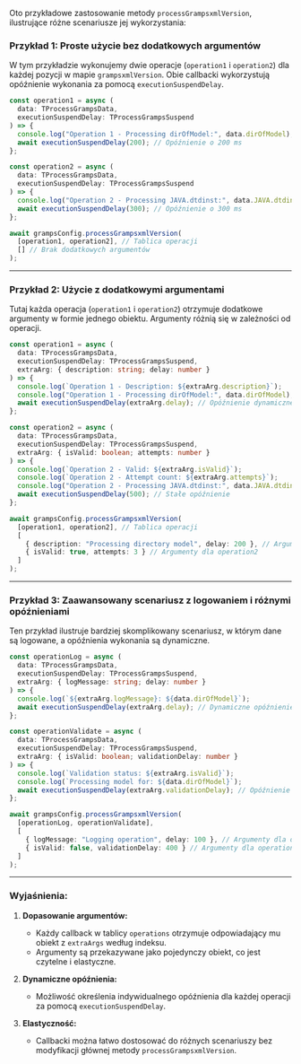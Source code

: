 Oto przykładowe zastosowanie metody `processGrampsxmlVersion`, ilustrujące różne scenariusze jej wykorzystania:

### Przykład 1: Proste użycie bez dodatkowych argumentów
W tym przykładzie wykonujemy dwie operacje (`operation1` i `operation2`) dla każdej pozycji w mapie `grampsxmlVersion`. Obie callbacki wykorzystują opóźnienie wykonania za pomocą `executionSuspendDelay`.

```typescript
const operation1 = async (
  data: TProcessGrampsData,
  executionSuspendDelay: TProcessGrampsSuspend
) => {
  console.log("Operation 1 - Processing dirOfModel:", data.dirOfModel);
  await executionSuspendDelay(200); // Opóźnienie o 200 ms
};

const operation2 = async (
  data: TProcessGrampsData,
  executionSuspendDelay: TProcessGrampsSuspend
) => {
  console.log("Operation 2 - Processing JAVA.dtdinst:", data.JAVA.dtdinst);
  await executionSuspendDelay(300); // Opóźnienie o 300 ms
};

await grampsConfig.processGrampsxmlVersion(
  [operation1, operation2], // Tablica operacji
  [] // Brak dodatkowych argumentów
);
```

---

### Przykład 2: Użycie z dodatkowymi argumentami
Tutaj każda operacja (`operation1` i `operation2`) otrzymuje dodatkowe argumenty w formie jednego obiektu. Argumenty różnią się w zależności od operacji.

```typescript
const operation1 = async (
  data: TProcessGrampsData,
  executionSuspendDelay: TProcessGrampsSuspend,
  extraArg: { description: string; delay: number }
) => {
  console.log(`Operation 1 - Description: ${extraArg.description}`);
  console.log("Operation 1 - Processing dirOfModel:", data.dirOfModel);
  await executionSuspendDelay(extraArg.delay); // Opóźnienie dynamiczne
};

const operation2 = async (
  data: TProcessGrampsData,
  executionSuspendDelay: TProcessGrampsSuspend,
  extraArg: { isValid: boolean; attempts: number }
) => {
  console.log(`Operation 2 - Valid: ${extraArg.isValid}`);
  console.log(`Operation 2 - Attempt count: ${extraArg.attempts}`);
  console.log("Operation 2 - Processing JAVA.dtdinst:", data.JAVA.dtdinst);
  await executionSuspendDelay(500); // Stałe opóźnienie
};

await grampsConfig.processGrampsxmlVersion(
  [operation1, operation2], // Tablica operacji
  [
    { description: "Processing directory model", delay: 200 }, // Argumenty dla operation1
    { isValid: true, attempts: 3 } // Argumenty dla operation2
  ]
);
```

---

### Przykład 3: Zaawansowany scenariusz z logowaniem i różnymi opóźnieniami
Ten przykład ilustruje bardziej skomplikowany scenariusz, w którym dane są logowane, a opóźnienia wykonania są dynamiczne.

```typescript
const operationLog = async (
  data: TProcessGrampsData,
  executionSuspendDelay: TProcessGrampsSuspend,
  extraArg: { logMessage: string; delay: number }
) => {
  console.log(`${extraArg.logMessage}: ${data.dirOfModel}`);
  await executionSuspendDelay(extraArg.delay); // Dynamiczne opóźnienie
};

const operationValidate = async (
  data: TProcessGrampsData,
  executionSuspendDelay: TProcessGrampsSuspend,
  extraArg: { isValid: boolean; validationDelay: number }
) => {
  console.log(`Validation status: ${extraArg.isValid}`);
  console.log(`Processing model for: ${data.dirOfModel}`);
  await executionSuspendDelay(extraArg.validationDelay); // Opóźnienie walidacji
};

await grampsConfig.processGrampsxmlVersion(
  [operationLog, operationValidate],
  [
    { logMessage: "Logging operation", delay: 100 }, // Argumenty dla operationLog
    { isValid: false, validationDelay: 400 } // Argumenty dla operationValidate
  ]
);
```

---

### Wyjaśnienia:
1. **Dopasowanie argumentów:**
   - Każdy callback w tablicy `operations` otrzymuje odpowiadający mu obiekt z `extraArgs` według indeksu.
   - Argumenty są przekazywane jako pojedynczy obiekt, co jest czytelne i elastyczne.

2. **Dynamiczne opóźnienia:**
   - Możliwość określenia indywidualnego opóźnienia dla każdej operacji za pomocą `executionSuspendDelay`.

3. **Elastyczność:**
   - Callbacki można łatwo dostosować do różnych scenariuszy bez modyfikacji głównej metody `processGrampsxmlVersion`.
